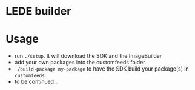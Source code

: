 # LEDE builder

# Usage
- run `./setup`. It will download the SDK and the ImageBuilder
- add your own packages into the customfeeds folder
- `./build-package my-package` to have the SDK build your package(s) in `customfeeds`
- to be continued...
